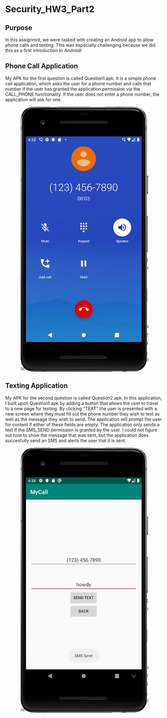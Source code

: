# Security_HW3_Part2

## Purpose
In this assignmnt, we were tasked with creating an Android app to allow phone calls and texting. This was especially challenging because we did this as a first introduction to Android! 

## Phone Call Application
My APK for the first question is called Question1.apk. It is a simple phone call application, which asks the user for a phone number and calls that number if the user has granted the application permission via the CALL_PHONE functionality. If the user does not enter a phone number, the application will ask for one.

<p align="center">
  <img src=https://github.com/jkwourms/Security_HW3_Part2/blob/master/phone_call.JPG>
</p>

## Texting Application
My APK for the second question is called Question2.apk. In this application, I built upon Question1.apk by adding a button that allows the user to travel to a new page for texting. By clicking "TEXT" the user is presented with a new screen where they must fill out the phone number they wish to text as well as the message they wish to send. The application will prompt the user for content if either of these fields are empty. The application only sends a text if the SMS_SEND permission is granted by the user. I could not figure out how to show the message that was sent, but the application does succesfully send an SMS and alerts the user that it is sent.

<p align="center">
  <img src=https://github.com/jkwourms/Security_HW3_Part2/blob/master/text.JPG>
</p>
